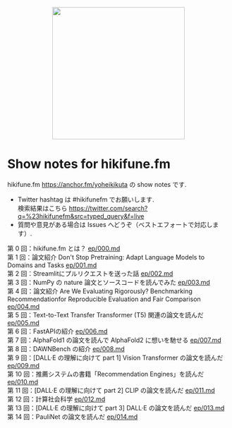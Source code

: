 <p align="center">
<img src="images/cover_image.png" width="300">
</p>

# Show notes for hikifune.fm
hikifune.fm https://anchor.fm/yoheikikuta の show notes です.

- Twitter hashtag は #hikifunefm でお願いします.  
  検索結果はこちら https://twitter.com/search?q=%23hikifunefm&src=typed_query&f=live
- 質問や意見がある場合は Issues へどうぞ（ベストエフォートで対応します）.

第 0 回：hikifune.fm とは？ [ep/000.md](ep/000.md)  
第 1 回：論文紹介 Don't Stop Pretraining: Adapt Language Models to Domains and Tasks [ep/001.md](ep/001.md)  
第 2 回：Streamlitにプルリクエストを送った話 [ep/002.md](ep/002.md)  
第 3 回：NumPy の nature 論文とソースコードを読んでみた [ep/003.md](ep/003.md)  
第 4 回：論文紹介 Are We Evaluating Rigorously? Benchmarking Recommendationfor Reproducible Evaluation and Fair Comparison [ep/004.md](ep/004.md)  
第 5 回：Text-to-Text Transfer Transformer (T5) 関連の論文を読んだ [ep/005.md](ep/005.md)  
第 6 回：FastAPIの紹介 [ep/006.md](ep/006.md)  
第 7 回：AlphaFold1 の論文を読んで AlphaFold2 に想いを馳せる [ep/007.md](ep/007.md)  
第 8 回：DAWNBench の紹介 [ep/008.md](ep/008.md)  
第 9 回：[DALL·E の理解に向けて part 1] Vision Transformer の論文を読んだ [ep/009.md](ep/009.md)  
第 10 回：推薦システムの書籍「Recommendation Engines」を読んだ [ep/010.md](ep/010.md)  
第 11 回：[DALL·E の理解に向けて part 2] CLIP の論文を読んだ [ep/011.md](ep/011.md)  
第 12 回：計算社会科学 [ep/012.md](ep/012.md)  
第 13 回：[DALL·E の理解に向けて part 3] DALL·E の論文を読んだ [ep/013.md](ep/013.md)  
第 14 回：PauliNet の論文を読んだ [ep/014.md](ep/014.md)  
